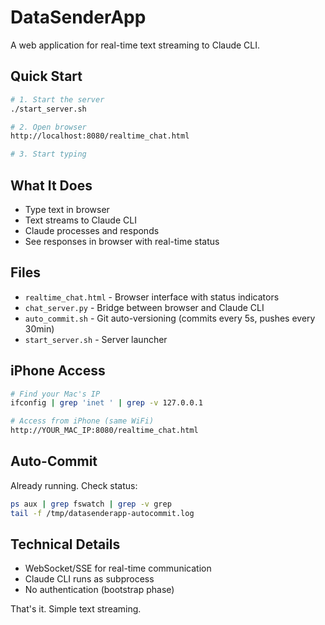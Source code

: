 # DataSenderApp

A web application for real-time text streaming to Claude CLI.

## Quick Start

```bash
# 1. Start the server
./start_server.sh

# 2. Open browser
http://localhost:8080/realtime_chat.html

# 3. Start typing
```

## What It Does

- Type text in browser
- Text streams to Claude CLI 
- Claude processes and responds
- See responses in browser with real-time status

## Files

- `realtime_chat.html` - Browser interface with status indicators
- `chat_server.py` - Bridge between browser and Claude CLI  
- `auto_commit.sh` - Git auto-versioning (commits every 5s, pushes every 30min)
- `start_server.sh` - Server launcher

## iPhone Access

```bash
# Find your Mac's IP
ifconfig | grep 'inet ' | grep -v 127.0.0.1

# Access from iPhone (same WiFi)
http://YOUR_MAC_IP:8080/realtime_chat.html
```

## Auto-Commit

Already running. Check status:
```bash
ps aux | grep fswatch | grep -v grep
tail -f /tmp/datasenderapp-autocommit.log
```

## Technical Details

- WebSocket/SSE for real-time communication
- Claude CLI runs as subprocess
- No authentication (bootstrap phase)

That's it. Simple text streaming.